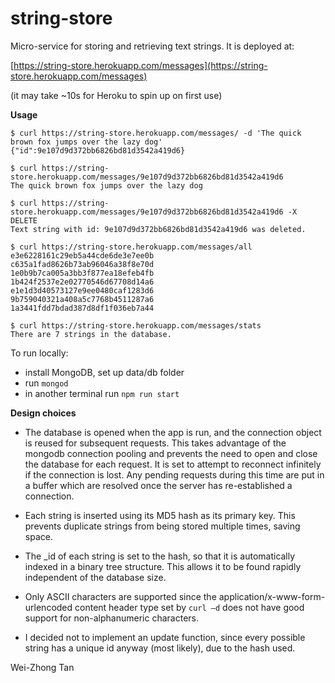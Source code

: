 # string-store
Micro-service for storing and retrieving text strings.
It is deployed at:

[https://string-store.herokuapp.com/messages](https://string-store.herokuapp.com/messages)

(it may take ~10s for Heroku to spin up on first use)

__Usage__

```
$ curl https://string-store.herokuapp.com/messages/ -d 'The quick brown fox jumps over the lazy dog'
{"id":9e107d9d372bb6826bd81d3542a419d6}
```

 ```
$ curl https://string-store.herokuapp.com/messages/9e107d9d372bb6826bd81d3542a419d6
The quick brown fox jumps over the lazy dog
```

 ```
$ curl https://string-store.herokuapp.com/messages/9e107d9d372bb6826bd81d3542a419d6 -X DELETE
Text string with id: 9e107d9d372bb6826bd81d3542a419d6 was deleted.
```

```
$ curl https://string-store.herokuapp.com/messages/all
e3e6228161c29eb5a44cde6de3e7ee0b
c635a1fad8626b73ab96046a38f8e70d
1e0b9b7ca005a3bb3f877ea18efeb4fb
1b424f2537e2e02770546d67708d14a6
e1e1d3d40573127e9ee0480caf1283d6
9b759040321a408a5c7768b4511287a6
1a3441fdd7bdad387d8df1f036eb7a44
```

 ```
$ curl https://string-store.herokuapp.com/messages/stats
There are 7 strings in the database.
```

To run locally:
* install MongoDB, set up data/db folder
* run `mongod`
* in another terminal run `npm run start`

__Design choices__
* The database is opened when the app is run, and the connection object is reused for subsequent requests. This takes advantage of the mongodb connection pooling and prevents the need to open and close the database for each request. It is set to attempt to reconnect infinitely if the connection is lost. Any pending requests during this time are put in a buffer which are resolved once the server has re-established a connection.

* Each string is inserted using its MD5 hash as its primary key. This prevents duplicate strings from being stored multiple times, saving space.

* The \_id of each string is set to the hash, so that it is automatically indexed in a binary tree structure. This allows it to be found rapidly independent of the database size.

* Only ASCII characters are supported since the application/x-www-form-urlencoded content header type set by `curl –d` does not have good support for non-alphanumeric characters.

* I decided not to implement an update function, since every possible string has a unique id anyway (most likely), due to the hash used.

Wei-Zhong Tan
